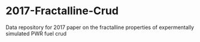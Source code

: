 # 2017-Fractalline-Crud
Data repository for 2017 paper on the fractalline properties of expermentally simulated PWR fuel crud
